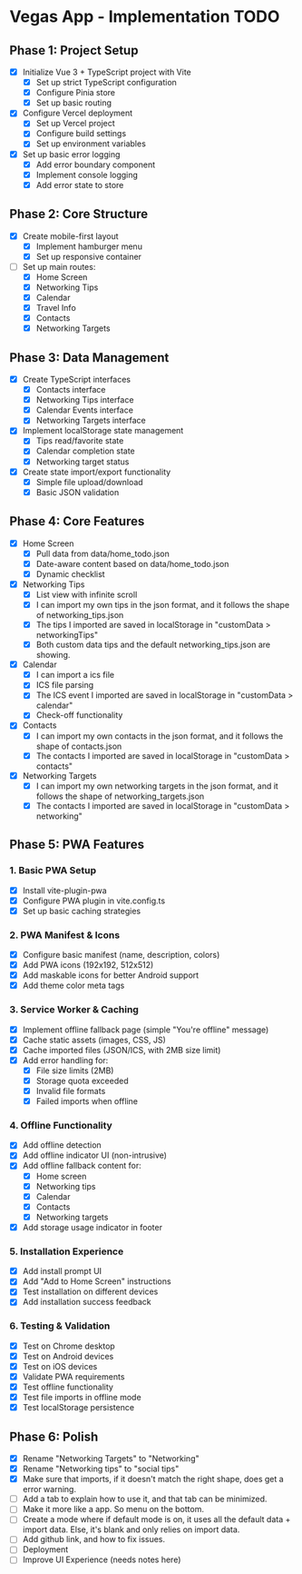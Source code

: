 # Vegas App - Implementation TODO

## Phase 1: Project Setup
- [x] Initialize Vue 3 + TypeScript project with Vite
  - [x] Set up strict TypeScript configuration
  - [x] Configure Pinia store
  - [x] Set up basic routing
- [x] Configure Vercel deployment
  - [x] Set up Vercel project
  - [x] Configure build settings
  - [x] Set up environment variables
- [x] Set up basic error logging
  - [x] Add error boundary component
  - [x] Implement console logging
  - [x] Add error state to store

## Phase 2: Core Structure
- [x] Create mobile-first layout
  - [x] Implement hamburger menu
  - [x] Set up responsive container
- [ ] Set up main routes:
  - [x] Home Screen
  - [x] Networking Tips
  - [x] Calendar
  - [x] Travel Info
  - [x] Contacts
  - [x] Networking Targets

## Phase 3: Data Management
- [x] Create TypeScript interfaces
  - [x] Contacts interface
  - [x] Networking Tips interface
  - [x] Calendar Events interface
  - [x] Networking Targets interface
- [x] Implement localStorage state management
  - [x] Tips read/favorite state
  - [x] Calendar completion state
  - [x] Networking target status
- [x] Create state import/export functionality
  - [x] Simple file upload/download
  - [x] Basic JSON validation

## Phase 4: Core Features
- [x] Home Screen
  - [x] Pull data from data/home_todo.json
  - [x] Date-aware content based on data/home_todo.json
  - [x] Dynamic checklist
- [x] Networking Tips
  - [x] List view with infinite scroll
  - [x] I can import my own tips in the json format, and it follows the shape of networking_tips.json
  - [x] The tips I imported are saved in localStorage in "customData > networkingTips" 
  - [x] Both custom data tips and the default networking_tips.json are showing.
- [x] Calendar
  - [x] I can import a ics file
  - [x] ICS file parsing
  - [x] The ICS event I imported are saved in localStorage in "customData > calendar" 
  - [x] Check-off functionality
- [x] Contacts
  - [x] I can import my own contacts in the json format, and it follows the shape of contacts.json
  - [x] The contacts I imported are saved in localStorage in "customData > contacts" 
- [x] Networking Targets
  - [x] I can import my own networking targets in the json format, and it follows the shape of networking_targets.json
  - [x] The contacts I imported are saved in localStorage in "customData > networking" 

## Phase 5: PWA Features
### 1. Basic PWA Setup
- [x] Install vite-plugin-pwa
- [x] Configure PWA plugin in vite.config.ts
- [x] Set up basic caching strategies

### 2. PWA Manifest & Icons
- [x] Configure basic manifest (name, description, colors)
- [x] Add PWA icons (192x192, 512x512)
- [x] Add maskable icons for better Android support
- [x] Add theme color meta tags

### 3. Service Worker & Caching
- [x] Implement offline fallback page (simple "You're offline" message)
- [x] Cache static assets (images, CSS, JS)
- [x] Cache imported files (JSON/ICS, with 2MB size limit)
- [x] Add error handling for:
  - [x] File size limits (2MB)
  - [x] Storage quota exceeded
  - [x] Invalid file formats
  - [x] Failed imports when offline

### 4. Offline Functionality
- [x] Add offline detection
- [x] Add offline indicator UI (non-intrusive)
- [x] Add offline fallback content for:
  - [x] Home screen
  - [x] Networking tips
  - [x] Calendar
  - [x] Contacts
  - [x] Networking targets
- [x] Add storage usage indicator in footer

### 5. Installation Experience
- [x] Add install prompt UI
- [x] Add "Add to Home Screen" instructions
- [x] Test installation on different devices
- [x] Add installation success feedback

### 6. Testing & Validation
- [x] Test on Chrome desktop
- [x] Test on Android devices
- [x] Test on iOS devices
- [x] Validate PWA requirements
- [x] Test offline functionality
- [x] Test file imports in offline mode
- [x] Test localStorage persistence

## Phase 6: Polish
- [x] Rename "Networking Targets" to "Networking"
- [x] Rename "Networking tips" to "social tips"
- [x] Make sure that imports, if it doesn't match the right shape, does get a error warning.
- [ ] Add a tab to explain how to use it, and that tab can be minimized.
- [ ] Make it more like a app. So menu on the bottom.
- [ ] Create a mode where if default mode is on, it uses all the default data + import data. Else, it's blank and only relies on import data.
- [ ] Add github link, and how to fix issues.
- [ ] Deployment 
- [ ] Improve UI Experience (needs notes here)
